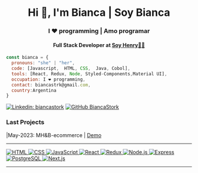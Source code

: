 <h1 align="center">Hi 👋, I'm Bianca | Soy Bianca</h1>
<h3 align="center">I ❤️ programming | Amo programar </h3>
<h4 align="center">Full Stack Developer at <a href="http://www.soyhenry.com">Soy Henry🚀🚀</a></h4>


```javascript
const bianca = {
  pronouns: "she" | "her",
  code: [Javascript,  HTML, CSS,  Java, Cobol],
  tools: [React, Redux, Node, Styled-Components,Material UI],
  occupation: I ❤️ programming,
  contact: biancastrk@gmail.com,
  country:Argentina
}
```
[![Linkedin: biancastork](https://img.shields.io/badge/-biancastork-blue?style=flat-square&logo=Linkedin&logoColor=white&link=https://www.linkedin.com/in/bianca-stork/)](https://www.linkedin.com/in/bianca-stork/)
[![GitHub BiancaStork](https://img.shields.io/github/followers/BiancaStork?label=follow&style=social)](https://github.com/BiancaStork)

<h3>Last Projects</h3>
<p>|May-2023: MH&B-ecommerce | <a href="https://momhomeandbaby.netlify.app/">Demo</p>
<hr></hr>

![HTML](https://img.shields.io/badge/-HTML-E34F26?style=for-the-badge&logo=html5&logoColor=FAFAFA)
![CSS](https://img.shields.io/badge/-CSS-1572B6?style=for-the-badge&logo=css3&logoColor=FAFAFA)
![JavaScript](https://img.shields.io/badge/-JavaScript-F7DF1E?style=for-the-badge&logo=javascript&logoColor=333)
![React](https://img.shields.io/badge/-React-61DAFB?style=for-the-badge&logo=react&logoColor=333)
![Redux](https://img.shields.io/badge/-Redux-764ABC?style=for-the-badge&logo=redux&logoColor=FAFAFA)
![Node.js](https://img.shields.io/badge/-Node.js-339933?style=for-the-badge&logo=node.js&logoColor=FAFAFA)
![Express](https://img.shields.io/badge/-Express-FAFAFA?style=for-the-badge&logo=express&logoColor=333)
![PostgreSQL](https://img.shields.io/badge/-PostgreSQL-0064a5?style=for-the-badge&logo=postgresql&logoColor=FAFAFA)
![Next.js](https://img.shields.io/badge/-Next.js-FAFAFA?style=for-the-badge&logo=next.js&logoColor=333)
<hr></hr>








